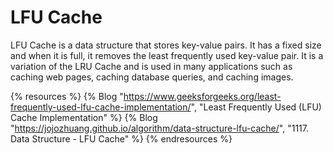 # LFU Cache

LFU Cache is a data structure that stores key-value pairs. It has a fixed size and when it is full, it removes the least frequently used key-value pair. It is a variation of the LRU Cache and is used in many applications such as caching web pages, caching database queries, and caching images.

{% resources %}
  {% Blog "https://www.geeksforgeeks.org/least-frequently-used-lfu-cache-implementation/", "Least Frequently Used (LFU) Cache Implementation" %}
  {% Blog "https://jojozhuang.github.io/algorithm/data-structure-lfu-cache/", "1117. Data Structure - LFU Cache" %}
{% endresources %}
